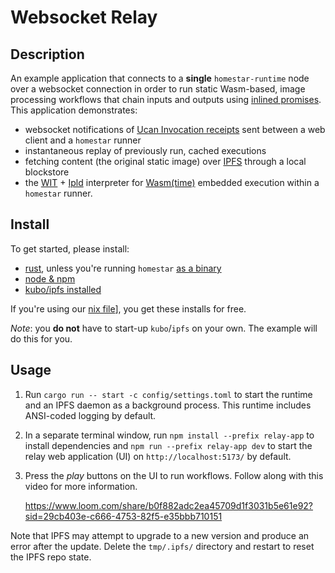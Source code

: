 # Websocket Relay

## Description

An example application that connects to a **single** `homestar-runtime` node
over a websocket connection in order to run static Wasm-based, image
processing workflows that chain inputs and outputs using
[inlined promises][pipelines]. This application demonstrates:

  * websocket notifications of [Ucan Invocation receipts][spec-receipts] sent
    between a web client and a `homestar` runner
  * instantaneous replay of previously run, cached executions
  * fetching content (the original static image) over [IPFS][ipfs]
    through a local blockstore
  * the [WIT][wit] + [Ipld][ipld] interpreter for
    [Wasm(time)][wasmtime] embedded execution within a `homestar` runner.

## Install

To get started, please install:

* [rust][install-rust], unless you're running `homestar` [as a binary][rust-binary]
* [node & npm][install-npm]
* [kubo/ipfs installed][install-ipfs]

If you're using our [nix file](../../flake.nix)], you get these installs for
free.

*Note*: you **do not** have to start-up `kubo`/`ipfs` on your own. The example
will do this for you.

## Usage

1. Run `cargo run -- start -c config/settings.toml` to start the runtime and
   an IPFS daemon as a background process. This runtime includes
   ANSI-coded logging by default.

2. In a separate terminal window, run `npm install --prefix relay-app` to
   install dependencies and `npm run --prefix relay-app dev` to start the
   relay web application (UI) on `http://localhost:5173/` by default.

3. Press the *play* buttons on the UI to run workflows. Follow along with this
   video for more information.

   https://www.loom.com/share/b0f882adc2ea45709d1f3031b5e61e92?sid=29cb403e-c666-4753-82f5-e35bbb710151

Note that IPFS may attempt to upgrade to a new version and produce an error after the update. Delete the `tmp/.ipfs/` directory and restart to reset the IPFS repo state.

[install-ipfs]: https://docs.ipfs.tech/install/
[install-npm]: https://docs.npmjs.com/downloading-and-installing-node-js-and-npm
[install-rust]: https://www.rust-lang.org/tools/install
[ipfs]: https://ipfs.tech/
[ipld]: https://ipld.io/
[pipelines]: https://github.com/ucan-wg/invocation#9-pipelines
[rust-binary]: https://doc.rust-lang.org/book/ch01-03-hello-cargo.html#building-for-release
[spec-receipts]: https://github.com/ucan-wg/invocation#8-receipt
[wasmtime]: https://github.com/bytecodealliance/wasmtime
[wit]: https://github.com/WebAssembly/component-model/blob/main/design/mvp/WIT.md
